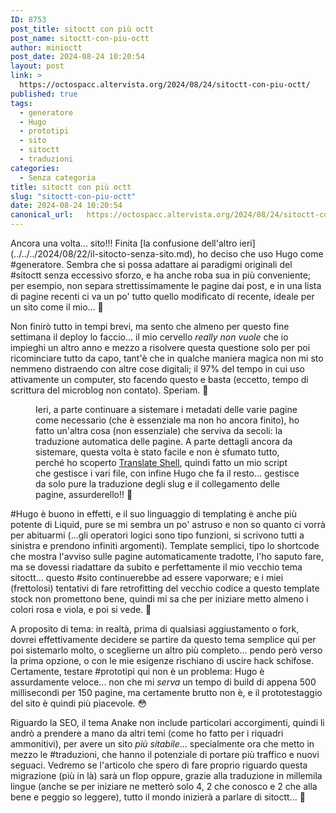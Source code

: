 ```yaml
---
ID: 8753
post_title: sitoctt con più octt
post_name: sitoctt-con-piu-octt
author: minioctt
post_date: 2024-08-24 10:20:54
layout: post
link: >
  https://octospacc.altervista.org/2024/08/24/sitoctt-con-piu-octt/
published: true
tags:
  - generatore
  - Hugo
  - prototipi
  - sito
  - sitoctt
  - traduzioni
categories:
  - Senza categoria
title: sitoctt con più octt
slug: "sitoctt-con-piu-octt"
date: 2024-08-24 10:20:54
canonical_url:   https://octospacc.altervista.org/2024/08/24/sitoctt-con-piu-octt/
---
```

<!-- wp:paragraph -->
<p markdown="1">Ancora una volta... sito!!! Finita [la confusione dell'altro ieri](../../../2024/08/22/il-sitocto-senza-sito.md), ho deciso che uso Hugo come #generatore. Sembra che si possa adattare ai paradigmi originali del #sitoctt senza eccessivo sforzo, e ha anche roba sua in più conveniente; per esempio, non separa strettissimamente le pagine dai post, e in una lista di pagine recenti ci va un po' tutto quello modificato di recente, ideale per un sito come il mio... 👀</p>
<!-- /wp:paragraph -->

<!-- wp:paragraph -->
<p markdown="1">Non finirò tutto in tempi brevi, ma sento che almeno per questo fine settimana il deploy lo faccio... il mio cervello <em>really non vuole</em> che io impieghi un altro anno e mezzo a risolvere questa questione solo per poi ricominciare tutto da capo, tant'è che in qualche maniera magica non mi sto nemmeno distraendo con altre cose digitali; il 97% del tempo in cui uso attivamente un computer, sto facendo questo e basta (eccetto, tempo di scrittura del microblog non contato). Speriam. 🙏</p>
<!-- /wp:paragraph -->

<!-- wp:paragraph -->
<p markdown="1"></p>
<!-- /wp:paragraph -->

<!-- wp:image {"id":8758,"sizeSlug":"large","linkDestination":"none"} -->
<figure class="wp-block-image size-large"><img src="https://octospacc.github.io/microblog-mirror/assets/uploads/2024/08/image-3-960x542.png" alt="" class="wp-image-8758"/><figcaption class="wp-element-caption">Ieri, a parte continuare a sistemare i metadati delle varie pagine come necessario (che è essenziale ma non ho ancora finito), ho fatto un'altra cosa (non essenziale) che serviva da secoli: la traduzione automatica delle pagine. A parte dettagli ancora da sistemare, questa volta è stato facile e non è sfumato tutto, perché ho scoperto <a href="https://pypi.org/project/translate-shell/">Translate Shell</a>, quindi fatto un mio script che gestisce i vari file, con infine Hugo che fa il resto... gestisce da solo pure la traduzione degli slug e il collegamento delle pagine, assurderello!! 🤯</figcaption></figure>
<!-- /wp:image -->

<!-- wp:paragraph -->
<p markdown="1"></p>
<!-- /wp:paragraph -->

<!-- wp:paragraph -->
<p markdown="1">#Hugo è buono in effetti, e il suo linguaggio di templating è anche più potente di Liquid, pure se mi sembra un po' astruso e non so quanto ci vorrà per abituarmi (...gli operatori logici sono tipo funzioni, si scrivono tutti a sinistra e prendono infiniti argomenti). Template semplici, tipo lo shortcode che mostra l'avviso sulle pagine automaticamente tradotte, l'ho saputo fare, ma se dovessi riadattare da subito e perfettamente il mio vecchio tema sitoctt... questo #sito continuerebbe ad essere vaporware; e i miei (frettolosi) tentativi di fare retrofitting del vecchio codice a questo template stock non promettono bene, quindi mi sa che per iniziare metto almeno i colori rosa e viola, e poi si vede. 👾</p>
<!-- /wp:paragraph -->

<!-- wp:paragraph -->
<p markdown="1">A proposito di tema: in realtà, prima di qualsiasi aggiustamento o fork, dovrei effettivamente decidere se partire da questo tema semplice qui per poi sistemarlo molto, o sceglierne un altro più completo... pendo però verso la prima opzione, o con le mie esigenze rischiano di uscire hack schifose. Certamente, testare #prototipi qui non è un problema: Hugo è assurdamente veloce... non che mi <em>serva</em> un tempo di build di appena 500 millisecondi per 150 pagine, ma certamente brutto non è, e il prototestaggio del sito è quindi più piacevole. 😳</p>
<!-- /wp:paragraph -->

<!-- wp:paragraph -->
<p markdown="1">Riguardo la SEO, il tema Anake non include particolari accorgimenti, quindi li andrò a prendere a mano da altri temi (come ho fatto per i riquadri ammonitivi), per avere un sito <em>più sitabile</em>... specialmente ora che metto in mezzo le #traduzioni, che hanno il potenziale di portare più traffico e nuovi seguaci. Vedremo se l'articolo che spero di fare proprio riguardo questa migrazione (più in là) sarà un flop oppure, grazie alla traduzione in millemila lingue (anche se per iniziare ne metterò solo 4, 2 che conosco e 2 che alla bene e peggio so leggere), tutto il mondo inizierà a parlare di sitoctt... 🤭</p>
<!-- /wp:paragraph -->
